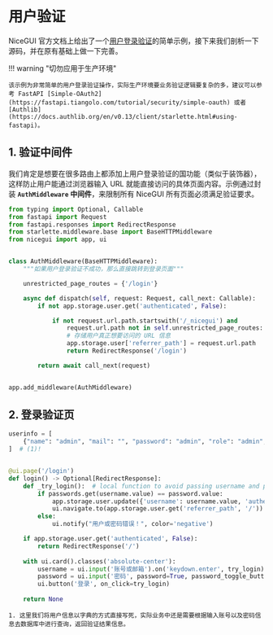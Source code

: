 # 用户验证

NiceGUI 官方文档上给出了一个[用户登录验证](https://github.com/zauberzeug/nicegui/blob/main/examples/authentication)的简单示例，接下来我们剖析一下源码，并在原有基础上做一下完善。

!!! warning "切勿应用于生产环境"

    该示例为非常简单的用户登录验证操作，实际生产环境要业务验证逻辑要复杂的多，建议可以参考 FastAPI [Simple-OAuth2](https://fastapi.tiangolo.com/tutorial/security/simple-oauth) 或者 [Authlib](https://docs.authlib.org/en/v0.13/client/starlette.html#using-fastapi)。

## 1. 验证中间件

我们肯定是想要在很多路由上都添加上用户登录验证的国功能（类似于装饰器），这样防止用户能通过浏览器输入 URL 就能直接访问的具体页面内容。示例通过封装 **`AuthMiddleware` 中间件**，来限制所有 NiceGUI 所有页面必须满足验证要求。

```python linenums="1"
from typing import Optional, Callable
from fastapi import Request
from fastapi.responses import RedirectResponse
from starlette.middleware.base import BaseHTTPMiddleware
from nicegui import app, ui


class AuthMiddleware(BaseHTTPMiddleware):
    """如果用户登录验证不成功，那么直接跳转到登录页面"""

    unrestricted_page_routes = {'/login'}

    async def dispatch(self, request: Request, call_next: Callable):
        if not app.storage.user.get('authenticated', False):

            if not request.url.path.startswith('/_nicegui') and 
                request.url.path not in self.unrestricted_page_routes:
                # 存储用户真正想要访问的 URL 信息
                app.storage.user['referrer_path'] = request.url.path
                return RedirectResponse('/login')

        return await call_next(request)


app.add_middleware(AuthMiddleware)
```

## 2. 登录验证页



```python linenums="1"
userinfo = [
    {"name": "admin", "mail": "", "password": "admin", "role": "admin", "dept": ""}
]  # (1)!


@ui.page('/login')
def login() -> Optional[RedirectResponse]:
    def _try_login():  # local function to avoid passing username and password as arguments
        if passwords.get(username.value) == password.value:
            app.storage.user.update({'username': username.value, 'authenticated': True})
            ui.navigate.to(app.storage.user.get('referrer_path', '/'))  # go back to where the user wanted to go
        else:
            ui.notify("用户或密码错误！", color='negative')

    if app.storage.user.get('authenticated', False):
        return RedirectResponse('/')
    
    with ui.card().classes('absolute-center'):
        username = ui.input('账号或邮箱').on('keydown.enter', try_login)
        password = ui.input('密码', password=True, password_toggle_button=True).on('keydown.enter', _try_login)
        ui.button('登录', on_click=try_login)
    
    return None
```

    1. 这里我们将用户信息以字典的方式直接写死，实际业务中还是需要根据输入账号以及密码信息去数据库中进行查询，返回验证结果信息。

